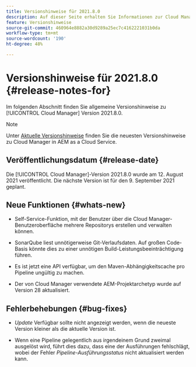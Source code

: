 ```yaml
---
title: Versionshinweise für 2021.8.0
description: Auf dieser Seite erhalten Sie Informationen zur Cloud Manager-Version 2021.8.0.
feature: Versionshinweise
source-git-commit: 460964e8882a30d9289a25ec7c4162221031b0da
workflow-type: tm+mt
source-wordcount: '190'
ht-degree: 48%

---
```


# Versionshinweise für 2021.8.0 {#release-notes-for}

Im folgenden Abschnitt finden Sie allgemeine Versionshinweise zu [!UICONTROL Cloud Manager] Version 2021.8.0.

>[!NOTE]
>Unter [Aktuelle Versionshinweise](https://experienceleague.adobe.com/docs/experience-manager-cloud-service/onboarding/getting-access/release-notes-cloud-manager/release-notes-cm-current.html?lang=de#getting-access) finden Sie die neuesten Versionshinweise zu Cloud Manager in AEM as a Cloud Service.

## Veröffentlichungsdatum {#release-date}

Die [!UICONTROL Cloud Manager]-Version 2021.8.0 wurde am 12. August 2021 veröffentlicht.
Die nächste Version ist für den 9. September 2021 geplant.

## Neue Funktionen {#whats-new}

* Self-Service-Funktion, mit der Benutzer über die Cloud Manager-Benutzeroberfläche mehrere Repositorys erstellen und verwalten können.

* SonarQube liest unnötigerweise Git-Verlaufsdaten. Auf großen Code-Basis könnte dies zu einer unnötigen Build-Leistungsbeeinträchtigung führen.

* Es ist jetzt eine API verfügbar, um den Maven-Abhängigkeitscache pro Pipeline ungültig zu machen.

* Der von Cloud Manager verwendete AEM-Projektarchetyp wurde auf Version 28 aktualisiert.

## Fehlerbehebungen {#bug-fixes}

* *Update* Verfügbar sollte nicht angezeigt werden, wenn die neueste Version kleiner als die aktuelle Version ist.

* Wenn eine Pipeline gelegentlich aus irgendeinem Grund zweimal ausgelöst wird, führt dies dazu, dass eine der Ausführungen fehlschlägt, wobei der Fehler *Pipeline-Ausführungsstatus* nicht aktualisiert werden kann.
